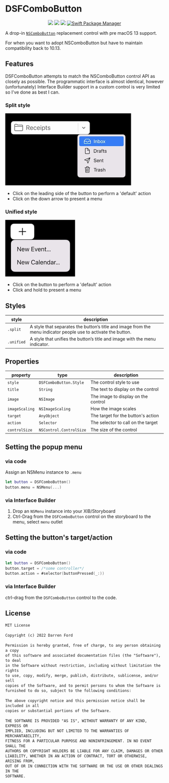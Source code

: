 # DSFComboButton

<p align="center">
    <img src="https://img.shields.io/github/v/tag/dagronf/DSFComboButton" />
    <img src="https://img.shields.io/badge/macOS-10.14+-red" />
    <img src="https://img.shields.io/badge/License-MIT-lightgrey" />
    <a href="https://swift.org/package-manager">
        <img src="https://img.shields.io/badge/spm-compatible-brightgreen.svg?style=flat" alt="Swift Package Manager" />
    </a>
</p>
<p align="center">

A drop-in [`NSComboButton`](https://developer.apple.com/documentation/appkit/nscombobutton) replacement control with pre macOS 13 support.

For when you want to adopt NSComboButton but have to maintain compatibility back to 10.13.

## Features

DSFComboButton attempts to match the NSComboButton control API as closely as possible.
The programmatic interface is almost identical, however (unfortunately) Interface Builder support in
a custom control is very limited so I've done as best I can.

### Split style

![Split style](./art/nscombobutton-split.jpg)

* Click on the leading side of the button to perform a 'default' action
* Click on the down arrow to present a menu

### Unified style

![Unified style](./art/nscombobutton-unified.jpg)

* Click on the button to perform a 'default' action
* Click and hold to present a menu

## Styles

| style      | description    |
|------------|----------------|
| `.split`   | A style that separates the button’s title and image from the menu indicator people use to activate the button. |
| `.unified` | A style that unifies the button’s title and image with the menu indicator. |

## Properties

| property       | type    | description                                          |
|----------------|---------|------------------------------------------------------|
| `style`        | `DSFComboButton.Style`  | The control style to use             |
| `title`        | `String`                | The text to display on the control   |
| `image`        | `NSImage`               | The image to display on the control  |
| `imageScaling` | `NSImageScaling`        | How the image scales                 |
| `target`       | `AnyObject`             | The target for the button's action   |
| `action`       | `Selector`              | The selector to call on the target   |
| `controlSize`  | `NSControl.ControlSize` | The size of the control              |

## Setting the popup menu

### via code

Assign an NSMenu instance to `.menu`

```swift
let button = DSFComboButton()
button.menu = NSMenu(...)
```

### via Interface Builder

1. Drop an `NSMenu` instance into your XIB/Storyboard
2. Ctrl-Drag from the `DSFComboButton` control on the storyboard to the menu, select `menu` outlet

## Setting the button's target/action

### via code

```swift
let button = DSFComboButton()
button.target = /*some controller*/
button.action = #selector(buttonPressed(_:))
```

### via Interface Builder

ctrl-drag from the `DSFComboButton` control to the code.

## License

```
MIT License

Copyright (c) 2022 Darren Ford

Permission is hereby granted, free of charge, to any person obtaining a copy
of this software and associated documentation files (the "Software"), to deal
in the Software without restriction, including without limitation the rights
to use, copy, modify, merge, publish, distribute, sublicense, and/or sell
copies of the Software, and to permit persons to whom the Software is
furnished to do so, subject to the following conditions:

The above copyright notice and this permission notice shall be included in all
copies or substantial portions of the Software.

THE SOFTWARE IS PROVIDED "AS IS", WITHOUT WARRANTY OF ANY KIND, EXPRESS OR
IMPLIED, INCLUDING BUT NOT LIMITED TO THE WARRANTIES OF MERCHANTABILITY,
FITNESS FOR A PARTICULAR PURPOSE AND NONINFRINGEMENT. IN NO EVENT SHALL THE
AUTHORS OR COPYRIGHT HOLDERS BE LIABLE FOR ANY CLAIM, DAMAGES OR OTHER
LIABILITY, WHETHER IN AN ACTION OF CONTRACT, TORT OR OTHERWISE, ARISING FROM,
OUT OF OR IN CONNECTION WITH THE SOFTWARE OR THE USE OR OTHER DEALINGS IN THE
SOFTWARE.
```
